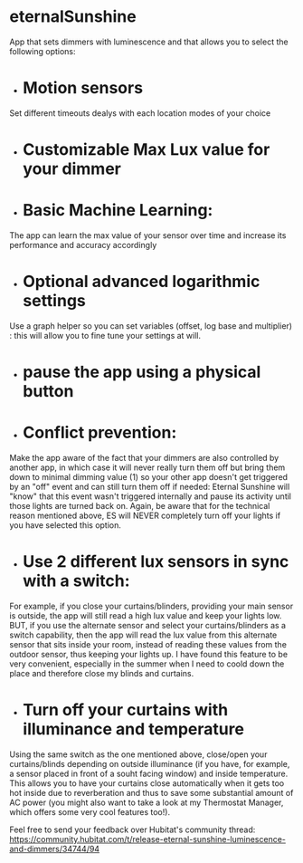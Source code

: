 # eternalSunshine
App that sets dimmers with luminescence and that allows you to select the following options:

- # Motion sensors
Set different timeouts dealys with each location modes of your choice
- # Customizable Max Lux value for your dimmer
- # Basic Machine Learning: 
The app can learn the max value of your sensor over time and increase its performance and accuracy accordingly
- # Optional advanced logarithmic settings
Use a graph helper so you can set variables (offset, log base and multiplier) : this will allow you to fine tune your settings at will. 
- # pause the app using a physical button
- # Conflict prevention: 
Make the app aware of the fact that your dimmers are also controlled by another app, in which case it will never really turn them off but bring them down to minimal dimming value (1) so your other app doesn't get triggered by an "off" event and can still turn them off if needed: Eternal Sunshine will "know" that this event wasn't triggered internally and pause its activity until those lights are turned back on. Again, be aware that for the technical reason mentioned above, ES will NEVER completely turn off your lights if you have selected this option. 
- # Use 2 different lux sensors in sync with a switch:
For example, if you close your curtains/blinders, providing your main sensor is outside, the app will still read a high lux value and keep your lights low. BUT, if you use the alternate sensor and select your curtains/blinders as a switch capability, then the app will read the lux value from this alternate sensor that sits inside your room, instead of reading these values from the outdoor sensor, thus keeping your lights up. I have found this feature to be very convenient, especially in the summer when I need to coold down the place and therefore close my blinds and curtains. 
- # Turn off your curtains with illuminance and temperature 
Using the same switch as the one mentioned above, close/open your curtains/blinds depending on outside illuminance (if you have, for example, a sensor placed in front of a souht facing window) and inside temperature. This allows you to have your curtains close automatically when it gets too hot inside due to reverberation and thus to save some substantial amount of AC power (you might also want to take a look at my Thermostat Manager, which offers some very cool features too!). 

Feel free to send your feedback over Hubitat's community thread: 
https://community.hubitat.com/t/release-eternal-sunshine-luminescence-and-dimmers/34744/94 


